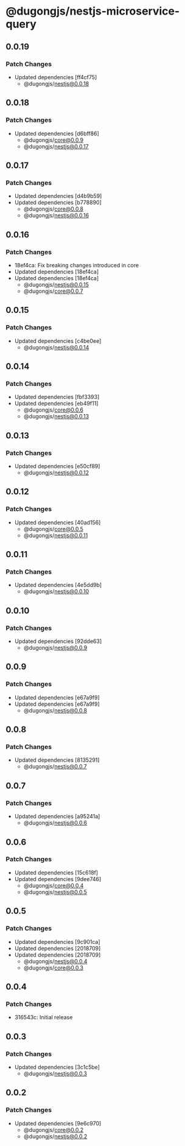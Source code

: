 # @dugongjs/nestjs-microservice-query

## 0.0.19

### Patch Changes

- Updated dependencies [ff4cf75]
    - @dugongjs/nestjs@0.0.18

## 0.0.18

### Patch Changes

- Updated dependencies [d6bff86]
    - @dugongjs/core@0.0.9
    - @dugongjs/nestjs@0.0.17

## 0.0.17

### Patch Changes

- Updated dependencies [d4b9b59]
- Updated dependencies [b778890]
    - @dugongjs/core@0.0.8
    - @dugongjs/nestjs@0.0.16

## 0.0.16

### Patch Changes

- 18ef4ca: Fix breaking changes introduced in core
- Updated dependencies [18ef4ca]
- Updated dependencies [18ef4ca]
    - @dugongjs/nestjs@0.0.15
    - @dugongjs/core@0.0.7

## 0.0.15

### Patch Changes

- Updated dependencies [c4be0ee]
    - @dugongjs/nestjs@0.0.14

## 0.0.14

### Patch Changes

- Updated dependencies [fbf3393]
- Updated dependencies [eb49f11]
    - @dugongjs/core@0.0.6
    - @dugongjs/nestjs@0.0.13

## 0.0.13

### Patch Changes

- Updated dependencies [e50cf89]
    - @dugongjs/nestjs@0.0.12

## 0.0.12

### Patch Changes

- Updated dependencies [40ad156]
    - @dugongjs/core@0.0.5
    - @dugongjs/nestjs@0.0.11

## 0.0.11

### Patch Changes

- Updated dependencies [4e5dd9b]
    - @dugongjs/nestjs@0.0.10

## 0.0.10

### Patch Changes

- Updated dependencies [92dde63]
    - @dugongjs/nestjs@0.0.9

## 0.0.9

### Patch Changes

- Updated dependencies [e67a9f9]
- Updated dependencies [e67a9f9]
    - @dugongjs/nestjs@0.0.8

## 0.0.8

### Patch Changes

- Updated dependencies [8135291]
    - @dugongjs/nestjs@0.0.7

## 0.0.7

### Patch Changes

- Updated dependencies [a95241a]
    - @dugongjs/nestjs@0.0.6

## 0.0.6

### Patch Changes

- Updated dependencies [15c618f]
- Updated dependencies [9dee746]
    - @dugongjs/core@0.0.4
    - @dugongjs/nestjs@0.0.5

## 0.0.5

### Patch Changes

- Updated dependencies [9c901ca]
- Updated dependencies [2018709]
- Updated dependencies [2018709]
    - @dugongjs/nestjs@0.0.4
    - @dugongjs/core@0.0.3

## 0.0.4

### Patch Changes

- 316543c: Initial release

## 0.0.3

### Patch Changes

- Updated dependencies [3c1c5be]
    - @dugongjs/nestjs@0.0.3

## 0.0.2

### Patch Changes

- Updated dependencies [9e6c970]
    - @dugongjs/core@0.0.2
    - @dugongjs/nestjs@0.0.2
